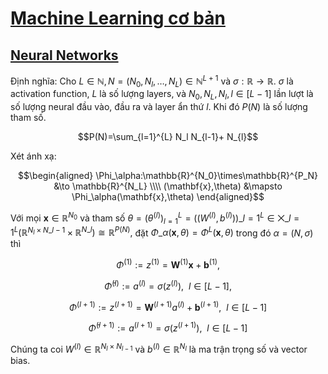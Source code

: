 # [Machine Learning cơ bản](https://machinelearningcoban.com/about/)
## [Neural Networks](https://machinelearningcoban.com/2017/02/24/mlp/)
Định nghĩa: Cho $L \in \mathbb{N}, N = (N_0,N_l,\dots,N_L) \in \mathbb{N}^{L+1}$ và $\sigma:\mathbb{R} \to \mathbb{R}.$ $\sigma$ là activation function, $L$ là số lượng layers, 
và $N_0,N_L,N_l,l \in [L-1]$ lần lượt là số lượng neural đầu vào, đầu ra và layer ẩn thứ $l$. Khi đó $P(N)$ là số lượng tham số.

$$P(N)=\sum_{l=1}^{L} N_l N_{l-1}+ N_{l}$$

  

Xét ánh xạ:

$$\begin{aligned} 
\Phi_\alpha:\mathbb{R}^{N_0}\times\mathbb{R}^{P_N} &\to \mathbb{R}^{N_L} \\\\ (\mathbf{x},\theta) &\mapsto \Phi_\alpha(\mathbf{x},\theta) 
\end{aligned}$$

Với mọi $\mathbf{x} \in \mathbb{R}^{N_0}$ và tham số $\theta = (\theta^{(l)})_{l=1}^L=((W^{(l)},b^{(l)}))\_{l=1}^L \in \bigtimes\limits\_{l=1}^{L}(\mathbb{R}^{N_l\times N\_{l-1}}\times \mathbb{R}^{N\_{l}})\cong \mathbb{R}^{P(N)},$ đặt $\Phi\_{\alpha}(\mathbf{x},\theta)=\Phi^L(\mathbf{x},\theta)$ trong đó $\alpha=(N,\sigma)$ thì

$$\Phi^{(1)}:=z^{(1)}=\mathbf{W}^{(1)}\mathbf{x}+\mathbf{b}^{(1)},$$   

$$\bar\Phi^{(l)}:=a^{(l)}=\sigma(z^{(l)}),~~l \in [L-1],$$

$$\Phi^{(l+1)}:=z^{(l+1)}=\mathbf{W}^{(l+1)}a^{(l)}+\mathbf{b}^{(l+1)},~~l \in [L-1]$$

$$\bar\Phi^{(l+1)}:=a^{(l+1)}=\sigma(z^{(l+1)}),~~l \in [L-1]$$

Chúng ta coi $W^{(l)} \in \mathbb{R}^{N_l \times N_{l-1}}$ và $b^{(l)} \in \mathbb{R}^{N_l}$ là ma trận trọng số và vector bias.
